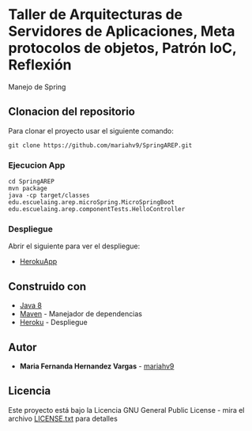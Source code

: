 # Taller de Arquitecturas de Servidores de Aplicaciones, Meta protocolos de objetos, Patrón IoC, Reflexión

Manejo de Spring 

## Clonacion del repositorio 

Para clonar el proyecto usar el siguiente comando:

```
git clone https://github.com/mariahv9/SpringAREP.git
```

### Ejecucion App

```
cd SpringAREP
mvn package
java -cp target/classes edu.escuelaing.arep.microSpring.MicroSpringBoot edu.escuelaing.arep.componentTests.HelloController 
```

### Despliegue

Abrir el siguiente para ver el despliegue:

* [HerokuApp](copiar)

## Construido con 

* [Java 8](https://www.java.com/es/about/whatis_java.jsp)
* [Maven](https://maven.apache.org/) - Manejador de dependencias
* [Heroku](https://dashboard.heroku.com/) - Despliegue


## Autor

* **Maria Fernanda Hernandez Vargas** - [mariahv9](https://github.com/mariahv9)


## Licencia

Este proyecto está bajo la Licencia GNU General Public License - mira el archivo [LICENSE.txt](LICENSE.txt) para detalles

